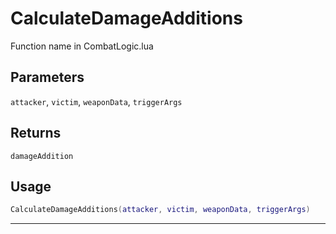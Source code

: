 # CalculateDamageAdditions
Function name in CombatLogic.lua
## Parameters
`attacker`, `victim`, `weaponData`, `triggerArgs`
## Returns
`damageAddition`
## Usage
```lua
CalculateDamageAdditions(attacker, victim, weaponData, triggerArgs)
```
---
